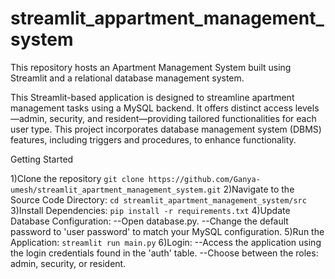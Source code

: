 # streamlit_appartment_management_system
This repository hosts an Apartment Management System built using Streamlit and a relational database management system.

This Streamlit-based application is designed to streamline apartment management tasks using a MySQL backend. It offers distinct access levels—admin, security, and resident—providing tailored functionalities for each user type. This project incorporates database management system (DBMS) features, including triggers and procedures, to enhance functionality.

Getting Started

1)Clone the repository
```git clone https://github.com/Ganya-umesh/streamlit_apartment_management_system.git```
2)Navigate to the Source Code Directory:
```cd streamlit_apartment_management_system/src```
3)Install Dependencies:
```pip install -r requirements.txt```
4)Update Database Configuration:
    --Open database.py.
    --Change the default password to 'user password' to match your MySQL configuration.
5)Run the Application:
```streamlit run main.py```
6)Login:
  --Access the application using the login credentials found in the 'auth' table.
  --Choose between the roles: admin, security, or resident.
  


